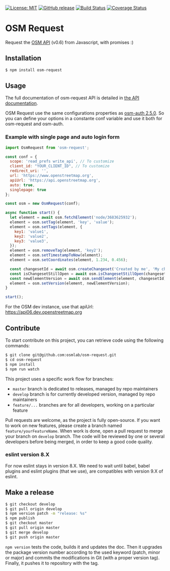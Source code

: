 [![License: MIT](https://img.shields.io/badge/license-MIT-blue.svg)](https://opensource.org/licenses/MIT)
[![GitHub release](https://img.shields.io/github/release/osmlab/osm-request.svg)](https://github.com/osmlab/osm-request/releases)
[![Build Status](https://api.travis-ci.org/osmlab/osm-request.svg?branch=develop)](http://travis-ci.org/osmlab/osm-request)
[![Coverage Status](https://coveralls.io/repos/github/osmlab/osm-request/badge.svg?branch=develop)](https://coveralls.io/github/osmlab/osm-request?branch=develop)

# OSM Request

Request the [OSM API](https://wiki.openstreetmap.org/wiki/API) (v0.6) from Javascript, with promises :)

## Installation

```sh
$ npm install osm-request
```

## Usage

The full documentation of osm-request API is detailed in [the API documentation](API.md).

OSM Request use the same configurations properties as [osm-auth 2.5.0](https://github.com/osmlab/osm-auth). So you can define your options in a constante conf variable and use it both for osm-request and osm-auth.

### Example with single page and auto login form

```javascript
import OsmRequest from 'osm-request';

const conf = {
  scope: 'read_prefs write_api', // To customize
  client_id: "YOUR_CLIENT_ID", // To customize
  redirect_uri: '',
  url: 'https://www.openstreetmap.org',
  apiUrl: 'https://api.openstreetmap.org',
  auto: true,
  singlepage: true
};

const osm = new OsmRequest(conf);

async function start() {
  let element = await osm.fetchElement('node/3683625932');
  element = osm.setTag(element, 'key', 'value');
  element = osm.setTags(element, {
    key1: 'value1',
    key2: 'value2',
    key3: 'value3',
  });
  element = osm.removeTag(element, 'key2');
  element = osm.setTimestampToNow(element);
  element = osm.setCoordinates(element, 1.234, 0.456);

  const changesetId = await osm.createChangeset('Created by me', 'My changeset comment');
  const isChangesetStillOpen = await osm.isChangesetStillOpen(changesetId);
  const newElementVersion = await osm.sendElement(element, changesetId);
  element = osm.setVersion(element, newElementVersion);
}

start();
```

For the OSM dev instance, use that apiUrl: https://api06.dev.openstreetmap.org

## Contribute

To start contribute on this project, you can retrieve code using the following commands:

```sh
$ git clone git@github.com:osmlab/osm-request.git
$ cd osm-request
$ npm install
$ npm run watch
```

This project uses a specific work flow for branches:

* `master` branch is dedicated to releases, managed by repo maintainers
* `develop` branch is for currently developed version, managed by repo maintainers
* `feature/...` branches are for all developers, working on a particular feature

Pull requests are welcome, as the project is fully open-source. If you want to work on new features, please create a branch named `feature/yourFeatureName`. When work is done, open a pull request to merge your branch on `develop` branch. The code will be reviewed by one or several developers before being merged, in order to keep a good code quality.

### eslint version 8.X

For now eslint stays in version 8.X. We need to wait until babel, babel plugins and eslint plugins (that we use), are compatibles with version 9.X of eslint.

## Make a release

```sh
$ git checkout develop
$ git pull origin develop
$ npm version patch -m "release: %s"
$ npm publish
$ git checkout master
$ git pull origin master
$ git merge develop
$ git push origin master
```

  `npm version` tests the code, builds it and updates the doc. Then it upgrades the package version number according to the used keyword (patch, minor or major) and commits the modifications in Git (with a proper version tag). Finally, it pushes it to repository with the tag.
